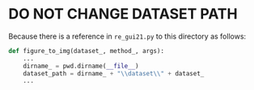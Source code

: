 # DO NOT CHANGE DATASET PATH
Because there is a reference in `re_gui21.py` to this directory as follows:
```python
def figure_to_img(dataset_, method_, args):
    ...
    dirname_ = pwd.dirname(__file__)
    dataset_path = dirname_ + "\\dataset\\" + dataset_
    ...